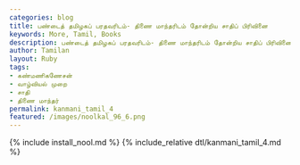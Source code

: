 ```yaml
---  
categories: blog  
title: பண்டைத் தமிழகப் பரதவரிடம்- திணை மாந்தரிடம் தோன்றிய சாதிப் பிரிவினை
keywords: More, Tamil, Books  
description: பண்டைத் தமிழகப் பரதவரிடம்- திணை மாந்தரிடம் தோன்றிய சாதிப் பிரிவினை
author: Tamilan  
layout: Ruby  
tags:     
- கண்மணிகணேசன்
- வாழ்வியல் முறை
- சாதி
- திணை மாந்தர்
permalink: kanmani_tamil_4  
featured: /images/noolkal_96_6.png  
---  
```

{% include install_nool.md %} 
{% include_relative dtl/kanmani_tamil_4.md %} 
